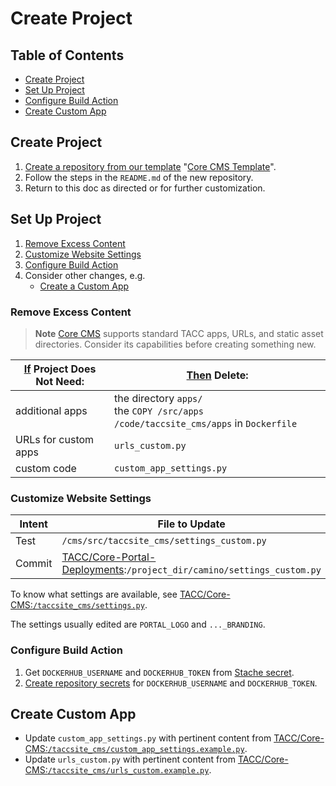 # Create Project

## Table of Contents

- [Create Project](#create-project)
- [Set Up Project](#set-up-project)
- [Configure Build Action](#configure-build-action)
- [Create Custom App](#create-custom-app)

## Create Project

1. [Create a repository from our template](https://docs.github.com/en/repositories/creating-and-managing-repositories/creating-a-repository-from-a-template) "[Core CMS Template]".
2. Follow the steps in the `README.md` of the new repository.
3. Return to this doc as directed or for further customization.

## Set Up Project

1. [Remove Excess Content](#remove-excess-content)
2. [Customize Website Settings](#customize-website-settings)
3. [Configure Build Action](#configure-build-action)
4. Consider other changes, e.g.
    - [Create a Custom App](#create-a-custom-app)

### Remove Excess Content

> **Note**
> [Core CMS] supports standard TACC apps, URLs, and static asset directories. Consider its capabilities before creating something new.

| <u>If</u> Project Does Not Need: | <u>Then</u> Delete: |
| - | - |
| additional apps | the directory `apps/`<br />the `COPY /src/apps /code/taccsite_cms/apps` in `Dockerfile` |
| URLs for custom apps | `urls_custom.py` |
| custom code | `custom_app_settings.py` |

### Customize Website Settings

| Intent | File to Update |
| - | - |
| Test | `/cms/src/taccsite_cms/settings_custom.py` |
| Commit | [TACC/Core-Portal-Deployments][Core Portal Deployments]:`/project_dir/camino/settings_custom.py` |

To know what settings are available, see [TACC/Core-CMS:`/taccsite_cms/settings.py`](https://github.com/TACC/Core-CMS/blob/main/taccsite_cms/settings.py).

The settings usually edited are `PORTAL_LOGO` and `..._BRANDING`.

### Configure Build Action

1. Get `DOCKERHUB_USERNAME` and `DOCKERHUB_TOKEN` from [Stache secret](https://stache.utexas.edu/entry/fcf7c3b8029c98f8e8c16d9f7e0e81eb).
2. [Create repository secrets](https://docs.github.com/en/actions/security-for-github-actions/security-guides/using-secrets-in-github-actions#creating-secrets-for-a-repository) for `DOCKERHUB_USERNAME` and `DOCKERHUB_TOKEN`.

## Create Custom App

- Update `custom_app_settings.py` with pertinent content from [TACC/Core-CMS:`/taccsite_cms/custom_app_settings.example.py`](https://github.com/TACC/Core-CMS/blob/1d88c35/taccsite_cms/custom_app_settings.example.py).
- Update `urls_custom.py` with pertinent content from [TACC/Core-CMS:`/taccsite_cms/urls_custom.example.py`](https://github.com/TACC/Core-CMS/blob/1d88c35/taccsite_cms/urls_custom.example.py).


<!-- Link Aliases -->

[Core CMS]: https://github.com/TACC/Core-CMS
[Core CMS Template]: https://github.com/TACC/Core-CMS-Template
[Core Portal Deployments]: https://github.com/TACC/Core-Portal-Deployments
